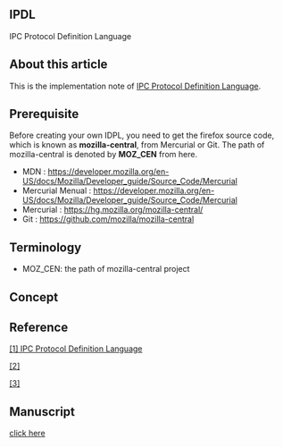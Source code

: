 ## IPDL
IPC Protocol Definition Language


## About this article
This is the implementation note of [IPC Protocol Definition Language](#IPDL). 

## Prerequisite

Before creating your own IDPL, 
you need to get the firefox source code, 
which is known as **mozilla-central**, from Mercurial or Git.
The path of mozilla-central is denoted by **MOZ_CEN** from here.

- MDN : https://developer.mozilla.org/en-US/docs/Mozilla/Developer_guide/Source_Code/Mercurial
- Mercurial Menual : https://developer.mozilla.org/en-US/docs/Mozilla/Developer_guide/Source_Code/Mercurial
- Mercurial : https://hg.mozilla.org/mozilla-central/
- Git : https://github.com/mozilla/mozilla-central


## Terminology

- MOZ_CEN: the path of mozilla-central project


## Concept


## Reference
<a name="IPDL" title="IPDL" target="_blank" href="https://developer.mozilla.org/en-US/docs/IPDL">[1] IPC Protocol Definition Language</a>

<a name="" title="" target="_blank" href="">[2]</a>

<a name="" title="" target="_blank" href="">[3]</a>


## Manuscript
<a title="Google Doc" target="_blank" href="https://docs.google.com/document/d/1u5_xVKGvsAtALxqyeNlZ3V_jvbaYUShRYwCsp9UyKKk/edit?usp=sharing">click here</a>
